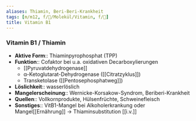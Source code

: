 ```yaml
---
aliases: Thiamin, Beri-Beri-Krankheit
tags: [m/m12, f/🧪/Molekül/Vitamin, f/🧪]
title: Vitamin B1
---
```

### Vitamin B1 / Thiamin 
- **Aktive Form**:: Thiaminpyrophosphat (TPP)
- **Funktion**:: Cofaktor bei u.a. oxidativen Decarboxylierungen
	- [[Pyruvatdehydrogenase]]
	- α-Ketoglutarat-Dehydrogenase ([[Citratzyklus]])
	- Transketolase ([[Pentosephosphatweg]])
- **Löslichkeit**:: wasserlöslich
- **Mangelerscheinung**:: Wernicke-Korsakow-Syndrom, Beriberi-Krankheit
- **Quellen**:: Vollkornprodukte, Hülsenfrüchte, Schweinefleisch
- **Sonstiges**:: VitB1-Mangel bei Alkoholerkrankung oder Mangel[[Ernährung]] → Thiaminsubstitution [[i.v.]]
